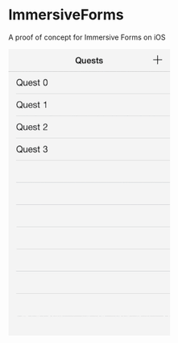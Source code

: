 ImmersiveForms
==============

A proof of concept for Immersive Forms on iOS

![Quest App Demo](https://raw.githubusercontent.com/davidolesch/ImmersiveForms/master/create-a-quest-demo.gif)
